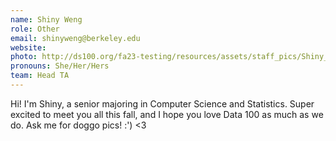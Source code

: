 ```yaml
---
name: Shiny Weng
role: Other
email: shinyweng@berkeley.edu
website: 
photo: http://ds100.org/fa23-testing/resources/assets/staff_pics/Shiny_Weng.jpg
pronouns: She/Her/Hers
team: Head TA
---
```

Hi! I'm Shiny, a senior majoring in Computer Science and Statistics. Super excited to meet you all this fall, and I hope you love Data 100 as much as we do. Ask me for doggo pics! :') <3
